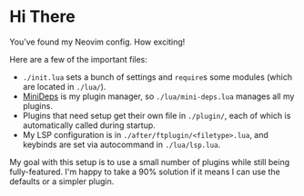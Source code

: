 # Hi There

You’ve found my Neovim config. How exciting!

Here are a few of the important files:

- `./init.lua` sets a bunch of settings and `require`s some modules (which are located in `./lua/`).
- [MiniDeps](https://github.com/echasnovski/mini.deps) is my plugin manager, so `./lua/mini-deps.lua` manages all my plugins.
- Plugins that need setup get their own file in `./plugin/`, each of which is automatically called during startup.
- My LSP configuration is in `./after/ftplugin/<filetype>.lua`, and keybinds are set via autocommand in `./lua/lsp.lua`.

My goal with this setup is to use a small number of plugins while still being fully-featured. I'm happy to take a 90% solution if it means I can use the defaults or a simpler plugin.
